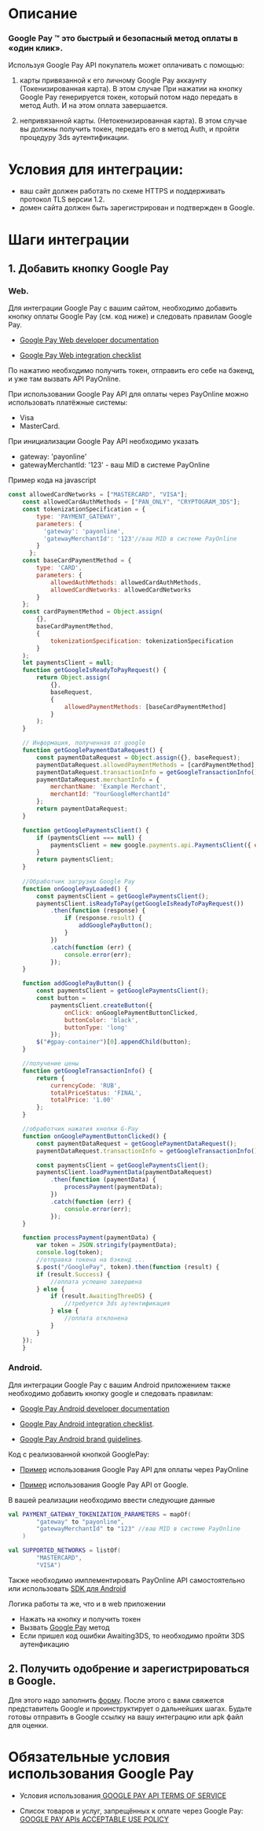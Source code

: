 # Описание

### <span>Google Pay &trade;</span> это быстрый и безопасный метод оплаты в «один клик». 
Используя Google Pay API покупатель может оплачивать с помощью:

1) карты привязанной к его личному Google Pay аккаунту (Токенизированная карта). В этом случае При нажатии на кнопку Google Pay генерируется токен, который потом надо передать в метод Auth. И на этом оплата завершается.

2) непривязанной карты. (Нетокенизированная карта). В этом случае вы должны получить токен,  передать его в метод Auth, и пройти процедуру 3ds аутентификации.

 
# Условия для интеграции:

* ваш сайт должен работать по схеме HTTPS и поддерживать протокол TLS версии 1.2. 
* домен сайта должен быть зарегистрирован и подтвержден в Google.

# Шаги интеграции

## 1. Добавить кнопку Google Pay

### Web.

Для интеграции Google Pay с вашим сайтом, необходимо добавить кнопку оплаты Google Pay (см. код ниже) и следовать правилам Google Pay.

* [Google Pay Web developer documentation](https://developers.google.com/pay/api/web/overview)

* [Google Pay Web integration checklist](https://developers.google.com/pay/api/web/guides/test-and-deploy/integration-checklist)

По нажатию необходимо получить токен, отправить его себе на бэкенд, и уже там вызвать API PayOnline.

При использовании Google Pay API для оплаты через PayOnline можно использовать платёжные системы:

* Visa 
* MasterCard.

При инициализации Google Pay API необходимо указать

* gateway: 'payonline'
* gatewayMerchantId: '123' - ваш MID в системе PayOnline

Пример кода на javascript
```javascript
const allowedCardNetworks = ["MASTERCARD", "VISA"];
    const allowedCardAuthMethods = ["PAN_ONLY", "CRYPTOGRAM_3DS"];
    const tokenizationSpecification = {
        type: 'PAYMENT_GATEWAY',
        parameters: {
          'gateway': 'payonline',
          'gatewayMerchantId': '123'//ваш MID в системе PayOnline
        }
      };
    const baseCardPaymentMethod = {
        type: 'CARD',
        parameters: {
            allowedAuthMethods: allowedCardAuthMethods,
            allowedCardNetworks: allowedCardNetworks
        }
    };
    const cardPaymentMethod = Object.assign(
        {},
        baseCardPaymentMethod,
        {
            tokenizationSpecification: tokenizationSpecification
        }
    );
    let paymentsClient = null;
    function getGoogleIsReadyToPayRequest() {
        return Object.assign(
            {},
            baseRequest,
            {
                allowedPaymentMethods: [baseCardPaymentMethod]
            }
        );
    }

    // Информация, полученная от google
    function getGooglePaymentDataRequest() {
        const paymentDataRequest = Object.assign({}, baseRequest);
        paymentDataRequest.allowedPaymentMethods = [cardPaymentMethod];
        paymentDataRequest.transactionInfo = getGoogleTransactionInfo();
        paymentDataRequest.merchantInfo = {
            merchantName: 'Example Merchant',
            merchantId: "YourGoogleMerchantId"
        };
        return paymentDataRequest;
    }

    function getGooglePaymentsClient() {
        if (paymentsClient === null) {
            paymentsClient = new google.payments.api.PaymentsClient({ environment: 'PRODUCTION' });
        }
        return paymentsClient;
    }
    
    //Обработчик загрузки Google Pay
    function onGooglePayLoaded() {
        const paymentsClient = getGooglePaymentsClient();
        paymentsClient.isReadyToPay(getGoogleIsReadyToPayRequest())
            .then(function (response) {
                if (response.result) {
                    addGooglePayButton();
                }
            })
            .catch(function (err) {
                console.error(err);
            });
    }

    function addGooglePayButton() {
        const paymentsClient = getGooglePaymentsClient();
        const button =
            paymentsClient.createButton({
                onClick: onGooglePaymentButtonClicked,
                buttonColor: 'black',
                buttonType: 'long'
            });
        $("#gpay-container")[0].appendChild(button);
    }

    //получение цены
    function getGoogleTransactionInfo() {
        return {
            currencyCode: 'RUB',
            totalPriceStatus: 'FINAL',
            totalPrice: '1.00'
        };
    }

    //обработчик нажатия кнопки G-Pay
    function onGooglePaymentButtonClicked() {
        const paymentDataRequest = getGooglePaymentDataRequest();
        paymentDataRequest.transactionInfo = getGoogleTransactionInfo();

        const paymentsClient = getGooglePaymentsClient();
        paymentsClient.loadPaymentData(paymentDataRequest)
            .then(function (paymentData) {
                processPayment(paymentData);
            })
            .catch(function (err) {
                console.error(err);
            });
    }

    function processPayment(paymentData) {
        var token = JSON.stringify(paymentData);
        console.log(token);
        //отправка токена на бэкенд ...
        $.post("/GooglePay", token).then(function (result) {
        if (result.Success) {
            //оплата успешно завершена
        } else {
            if (result.AwaitingThreeDS) { 
                //требуется 3ds аутентификация
            } else {
                //оплата отклонена
            }
        }
    });
    }
```

### Android.

Для интеграции Google Pay с вашим Android приложением также необходимо добавить кнопку google и следовать правилам:

* [Google Pay Android developer documentation](https://developers.google.com/pay/api/android/overview)

* [Google Pay Android integration checklist](https://developers.google.com/pay/api/android/guides/test-and-deploy/integration-checklist).

* [Google Pay Android brand guidelines](https://developers.google.com/pay/api/android/guides/brand-guidelines).

Код с реализованной кнопкой GooglePay:

* [Пример](https://github.com/PayOnlineSystem/PayOnline.AndroidSample) использования Google Pay API для оплаты через PayOnline

* [Пример](https://github.com/google-pay/android-quickstart) использования Google Pay API от Google.

В вашей реализации необходимо ввести следующие данные

```kotlin
val PAYMENT_GATEWAY_TOKENIZATION_PARAMETERS = mapOf(
        "gateway" to "payonline",
        "gatewayMerchantId" to "123" //ваш MID в системе PayOnline
    )
```

```kotlin
val SUPPORTED_NETWORKS = listOf(
        "MASTERCARD",
        "VISA")
```

Также необходимо имплементировать PayOnline API самостоятельно или использовать [SDK для Android](https://github.com/PayOnlineSystem/PayOnline.SDK.Android)

Логика работы та же, что и в web приложении
* Нажать на кнопку и получить токен
* Вызвать <a href="#/api?id=Метод-googlepay">Google Pay</a> метод
* Если пришел код ошибки Awaiting3DS, то необходимо пройти 3DS аутенфикацию 


## 2. Получить одобрение и зарегистрироваться в Google.

Для этого надо заполнить [форму](https://services.google.com/fb/forms/googlepayAPIenable). После этого с вами свяжется представитель Google и проинструктирует о дальнейших шагах. Будьте готовы отправить в Google ссылку на вашу интеграцию или apk файл для оценки.


# Обязательные условия использования Google Pay
 
* Условия использования[ GOOGLE PAY API TERMS OF SERVICE](https://payments.developers.google.com/terms/sellertos)

* Список товаров и услуг, запрещённых к оплате через Google Pay:[ GOOGLE PAY APIs ACCEPTABLE USE POLICY](https://payments.developers.google.com/terms/aup)
